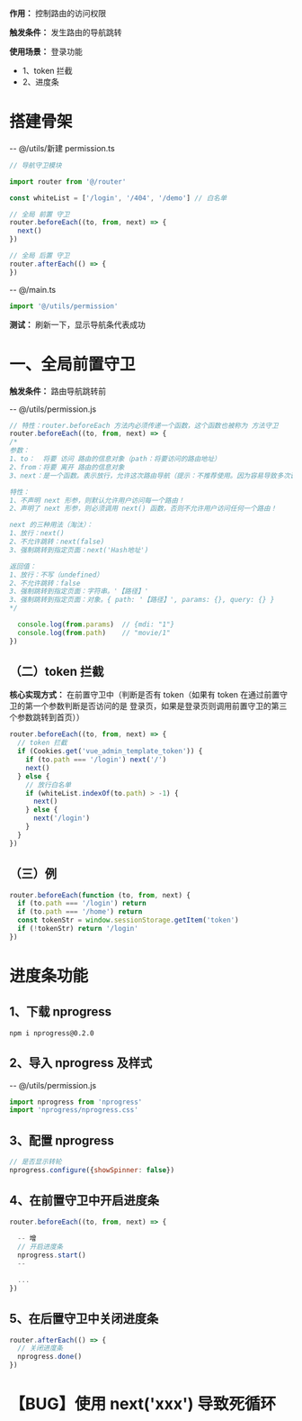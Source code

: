 **作用：** 控制路由的访问权限

**触发条件：** 发生路由的导航跳转

**使用场景：** 登录功能
  - 1、token 拦截
  - 2、进度条

# 搭建骨架
  -- @/utils/新建 permission.ts
  ```ts
  // 导航守卫模块

  import router from '@/router'

  const whiteList = ['/login', '/404', '/demo'] // 白名单

  // 全局 前置 守卫
  router.beforeEach((to, from, next) => {
    next()
  })

  // 全局 后置 守卫
  router.afterEach(() => {
  })
  ```

  -- @/main.ts
  ```ts
  import '@/utils/permission'
  ```

  **测试：** 刷新一下，显示导航条代表成功

# 一、全局前置守卫
  **触发条件：** 路由导航跳转前

  -- @/utils/permission.js
  ```js
  // 特性：router.beforeEach 方法内必须传递一个函数，这个函数也被称为 方法守卫
  router.beforeEach((to, from, next) => {
  /* 
  参数：
  1、to：  将要 访问 路由的信息对象（path：将要访问的路由地址）
  2、from：将要 离开 路由的信息对象
  3、next：是一个函数。表示放行，允许这次路由导航（提示：不推荐使用。因为容易导致多次调用的问题，所以官方并不推荐使用该参数。推荐使用 返回值 来取代 next 函数）
  
  特性：
  1、不声明 next 形参，则默认允许用户访问每一个路由！
  2、声明了 next 形参，则必须调用 next() 函数，否则不允许用户访问任何一个路由！
  
  next 的三种用法（淘汰）：
  1、放行：next()
  2、不允许跳转：next(false)
  3、强制跳转到指定页面：next('Hash地址')

  返回值：
  1、放行：不写（undefined）
  2、不允许跳转：false
  3、强制跳转到指定页面：字符串。'【路径】'
  3、强制跳转到指定页面：对象。{ path: '【路径】', params: {}, query: {} }
  */

    console.log(from.params)  // {mdi: "1"}
    console.log(from.path)    // "movie/1"
  })
  ```
    
  ## （二）token 拦截
  **核心实现方式：** 在前置守卫中（判断是否有 token（如果有 token 在通过前置守卫的第一个参数判断是否访问的是 登录页，如果是登录页则调用前置守卫的第三个参数跳转到首页））

  ```js
  router.beforeEach((to, from, next) => {
    // token 拦截
    if (Cookies.get('vue_admin_template_token')) {
      if (to.path === '/login') next('/')
      next()
    } else {
      // 放行白名单
      if (whiteList.indexOf(to.path) > -1) {
        next()
      } else {
        next('/login')
      }
    }
  })
  ```

  ## （三）例
  ```js
  router.beforeEach(function (to, from, next) {
    if (to.path === '/login') return
    if (to.path === '/home') return
    const tokenStr = window.sessionStorage.getItem('token')
    if (!tokenStr) return '/login'
  })
  ```


# 进度条功能
  ## 1、下载 nprogress
  `npm i nprogress@0.2.0`

  ## 2、导入 nprogress 及样式
  -- @/utils/permission.js
  ```js
  import nprogress from 'nprogress'
  import 'nprogress/nprogress.css'
  ```

  ## 3、配置 nprogress
  ```js
  // 是否显示转轮
  nprogress.configure({showSpinner: false})
  ```

  ## 4、在前置守卫中开启进度条
  ```js
  router.beforeEach((to, from, next) => {
    
    -- 增
    // 开启进度条
    nprogress.start()
    --

    ...
  })
  ```

  ## 5、在后置守卫中关闭进度条
  ```js
  router.afterEach(() => {
    // 关闭进度条
    nprogress.done()
  })
  ```

# 【BUG】使用 next('xxx') 导致死循环
  
